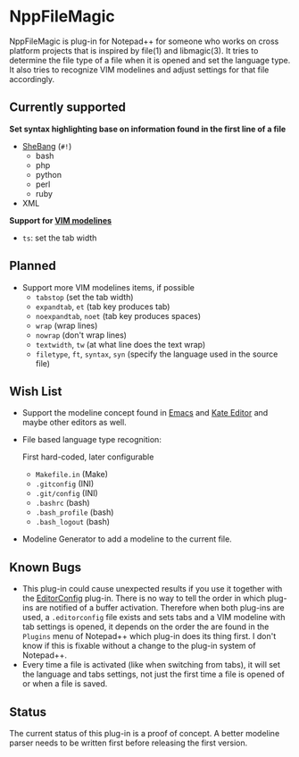 NppFileMagic
============

NppFileMagic is plug-in for Notepad++ for someone who works on cross platform projects that is inspired by file(1) and libmagic(3).
It tries to determine the file type of a file when it is opened and set the language type.
It also tries to recognize VIM modelines and adjust settings for that file accordingly.

Currently supported
-------------------

**Set syntax highlighting base on information found in the first line of a file**

* [SheBang](https://en.wikipedia.org/wiki/Shebang_%28Unix%29) (`#!`)
	- bash
	- php
	- python
	- perl
	- ruby
* XML

**Support for [VIM modelines](http://vim.wikia.com/wiki/Modeline_magic)**

* `ts`: set the tab width

Planned
-------

* Support more VIM modelines items, if possible
	- `tabstop` (set the tab width)
	- `expandtab`, `et` (tab key produces tab)
	- `noexpandtab`, `noet` (tab key produces spaces)
	- `wrap` (wrap lines)
	- `nowrap` (don't wrap lines)
	- `textwidth`, `tw` (at what line does the text wrap)
	- `filetype`, `ft`, `syntax`, `syn` (specify the language used in the source file)

Wish List
---------

* Support the modeline concept found in [Emacs](http://www.gnu.org/software/emacs/manual/html_node/emacs/Specifying-File-Variables.html) and [Kate Editor](http://kate-editor.org/2006/02/09/kate-modelines/) and maybe other editors as well.

* File based language type recognition:

	First hard-coded, later configurable

	- `Makefile.in`		(Make)
	- `.gitconfig`		(INI)
	- `.git/config`		(INI)
	- `.bashrc`			(bash)
	- `.bash_profile`	(bash)
	- `.bash_logout`	(bash)

* Modeline Generator to add a modeline to the current file.

Known Bugs
----------

* This plug-in could cause unexpected results if you use it together with the [EditorConfig](http://editorconfig.org/) plug-in. There is no way to tell the order in which plug-ins are notified of a buffer activation. Therefore when both plug-ins are used, a `.editorconfig` file exists and sets tabs and a VIM modeline with tab settings is opened, it depends on the order the are found in the `Plugins` menu of Notepad++ which plug-in does its thing first. I don't know if this is fixable without a change to the plug-in system of Notepad++.
* Every time a file is activated (like when switching from tabs), it will set the language and tabs settings, not just the first time a file is opened of or when a file is saved.

Status
------

The current status of this plug-in is a proof of concept. A better modeline parser needs to be written first before releasing the first version.
